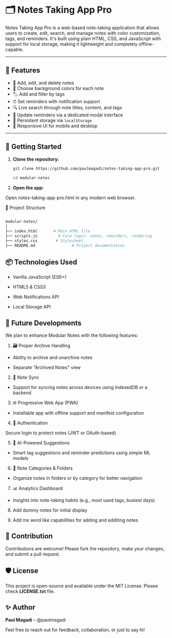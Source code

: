 # 🗂️ Notes Taking App Pro

Notes Taking App Pro is a web-based note-taking application that allows users to create, edit, search, and manage notes with color customization, tags, and reminders. It's built using plain HTML, CSS, and JavaScript with support for local storage, making it lightweight and completely offline-capable.

---

## 🌟 Features

- 📝 Add, edit, and delete notes
- 🎨 Choose background colors for each note
- 🏷️ Add and filter by tags
- ⏰ Set reminders with notification support
- 🔍 Live search through note titles, content, and tags
- 📅 Update reminders via a dedicated modal interface
- 💾 Persistent storage via `localStorage`
- 📱 Responsive UI for mobile and desktop

---

## 🚀 Getting Started

1. **Clone the repository:**

   ```bash
   git clone https://github.com/paulmagadi/notes-taking-app-pro.git
 
   cd modular-notes
    ```

2. **Open the app:**

Open notes-taking-app-pro.html in any modern web browser.

📁 Project Structure
```bash

modular-notes/
│
├── index.html       # Main HTML file
├── scripts.js         # Core logic: notes, reminders, rendering
├── styles.css        # Stylesheet
├── README.md                # Project documentation
```

## 📦 Technologies Used

- Vanilla JavaScript (ES6+)

- HTML5 & CSS3

- Web Notifications API

- Local Storage API

## 🔮 Future Developments
We plan to enhance Modular Notes with the following features:

1. 🗃️ Proper Archive Handling

- Ability to archive and unarchive notes

- Separate "Archived Notes" view

2. 🔄 Note Sync

- Support for syncing notes across devices using IndexedDB or a backend

3. 🌐 Progressive Web App (PWA)

- Installable app with offline support and manifest configuration

4. 🔐 Authentication

Secure login to protect notes (JWT or OAuth-based)

5. 🧠 AI-Powered Suggestions

- Smart tag suggestions and reminder predictions using simple ML models

6. 📂 Note Categories & Folders

- Organize notes in folders or by category for better navigation

7. 📊 Analytics Dashboard

- Insights into note-taking habits (e.g., most used tags, busiest days)

8. Add dummy notes for initial display

9. Add ms word like capabilities for adding and edditing notes

## 🙌 Contribution
Contributions are welcome! Please fork the repository, make your changes, and submit a pull request.

## 🛡️ License
This project is open-source and available under the MIT License. Please check **LICENSE.txt** file.

## ✨ Author
**Paul Magadi** – @paulmagadi

Feel free to reach out for feedback, collaboration, or just to say hi!


